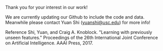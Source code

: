Thank you for your interest in our work!

We are currently updating our Github to include the code and data. Meanwhile please contact Yuan Shi (yuanshi@usc.edu) for more info!

Reference
Shi, Yuan, and Craig A. Knoblock. "Learning with previously unseen features." Proceedings of the 26th International Joint Conference on Artificial Intelligence. AAAI Press, 2017.
